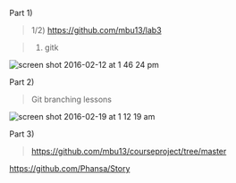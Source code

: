 Part 1)
> 1/2) https://github.com/mbu13/lab3

> 1) gitk

![screen shot 2016-02-12 at 1 46 24 pm](https://cloud.githubusercontent.com/assets/4596631/13016835/24e78224-d18f-11e5-95e4-5ef21950a23b.png)

Part 2)
> Git branching lessons

![screen shot 2016-02-19 at 1 12 19 am](https://cloud.githubusercontent.com/assets/4596631/13167934/ebd30e56-d6a5-11e5-949c-2749ebff083f.png)

Part 3)
> https://github.com/mbu13/courseproject/tree/master

https://github.com/Phansa/Story
